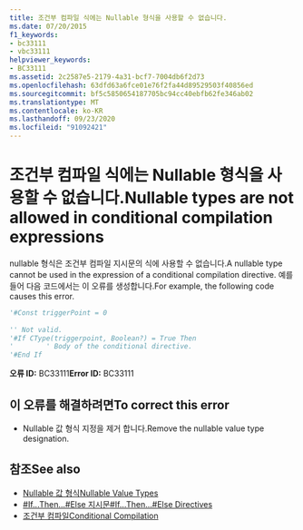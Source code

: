 ```yaml
---
title: 조건부 컴파일 식에는 Nullable 형식을 사용할 수 없습니다.
ms.date: 07/20/2015
f1_keywords:
- bc33111
- vbc33111
helpviewer_keywords:
- BC33111
ms.assetid: 2c2587e5-2179-4a31-bcf7-7004db6f2d73
ms.openlocfilehash: 63dfd63a6fce01e76f2fa44d89529503f40856ed
ms.sourcegitcommit: bf5c5850654187705bc94cc40ebfb62fe346ab02
ms.translationtype: MT
ms.contentlocale: ko-KR
ms.lasthandoff: 09/23/2020
ms.locfileid: "91092421"
---
```

# <a name="nullable-types-are-not-allowed-in-conditional-compilation-expressions"></a><span data-ttu-id="a393e-102">조건부 컴파일 식에는 Nullable 형식을 사용할 수 없습니다.</span><span class="sxs-lookup"><span data-stu-id="a393e-102">Nullable types are not allowed in conditional compilation expressions</span></span>

<span data-ttu-id="a393e-103">nullable 형식은 조건부 컴파일 지시문의 식에 사용할 수 없습니다.</span><span class="sxs-lookup"><span data-stu-id="a393e-103">A nullable type cannot be used in the expression of a conditional compilation directive.</span></span> <span data-ttu-id="a393e-104">예를 들어 다음 코드에서는 이 오류를 생성합니다.</span><span class="sxs-lookup"><span data-stu-id="a393e-104">For example, the following code causes this error.</span></span>  
  
```vb  
'#Const triggerPoint = 0  
  
'' Not valid.  
'#If CType(triggerpoint, Boolean?) = True Then  
'        ' Body of the conditional directive.  
'#End If  
```  
  
 <span data-ttu-id="a393e-105">**오류 ID:** BC33111</span><span class="sxs-lookup"><span data-stu-id="a393e-105">**Error ID:** BC33111</span></span>  
  
## <a name="to-correct-this-error"></a><span data-ttu-id="a393e-106">이 오류를 해결하려면</span><span class="sxs-lookup"><span data-stu-id="a393e-106">To correct this error</span></span>  
  
- <span data-ttu-id="a393e-107">Nullable 값 형식 지정을 제거 합니다.</span><span class="sxs-lookup"><span data-stu-id="a393e-107">Remove the nullable value type designation.</span></span>  
  
## <a name="see-also"></a><span data-ttu-id="a393e-108">참조</span><span class="sxs-lookup"><span data-stu-id="a393e-108">See also</span></span>

- [<span data-ttu-id="a393e-109">Nullable 값 형식</span><span class="sxs-lookup"><span data-stu-id="a393e-109">Nullable Value Types</span></span>](../programming-guide/language-features/data-types/nullable-value-types.md)
- [<span data-ttu-id="a393e-110">#If...Then...#Else 지시문</span><span class="sxs-lookup"><span data-stu-id="a393e-110">#If...Then...#Else Directives</span></span>](../language-reference/directives/if-then-else-directives.md)
- [<span data-ttu-id="a393e-111">조건부 컴파일</span><span class="sxs-lookup"><span data-stu-id="a393e-111">Conditional Compilation</span></span>](../programming-guide/program-structure/conditional-compilation.md)
